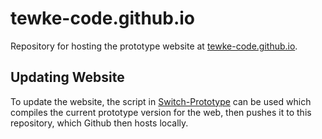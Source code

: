 # tewke-code.github.io
Repository for hosting the prototype website at [tewke-code.github.io](https://tewke-code.github.io/#/).

## Updating Website

To update the website, the script in [Switch-Prototype](https://github.com/tewke-code/Switch-Prototype#contributing-code) can be used which compiles the current prototype version for the web, then pushes it to this repository, which Github then hosts locally.

